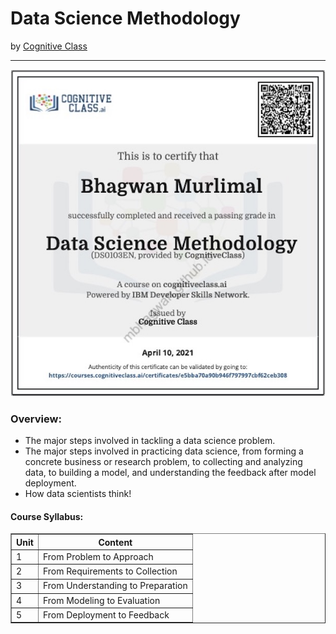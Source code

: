 <h1>Data Science Methodology</h1>
by <a href="https://cognitiveclass.ai/courses/data-science-methodology-2">Cognitive Class</a>
<hr>

![Certificate of Achievement](/images/data_science_methodology.jpg)
 
<h3>Overview:</h3>
<ul>
 <li>The major steps involved in tackling a data science problem.</li>
 <li>The major steps involved in practicing data science, from forming a concrete business or research problem, to collecting and analyzing data, to building a model, and understanding the feedback after model deployment.</li>
 <li>How data scientists think!</li>
</ul>

<h4>Course Syllabus:</h4>

<table border="1">
 <tr>
  <th>Unit</th>
  <th>Content</th>
 </tr>
 <tr>
  <td>1</td>
  <td>From Problem to Approach</td>
 </tr>
 <tr>
  <td>2</td>
  <td>From Requirements to Collection</td>
 </tr>
 <tr>
  <td>3</td>
  <td>From Understanding to Preparation</td>
 </tr>
 <tr>
  <td>4</td>
  <td>From Modeling to Evaluation</td>
 </tr>
 <tr>
  <td>5</td>
  <td>From Deployment to Feedback</td>
 </tr>
</table>
